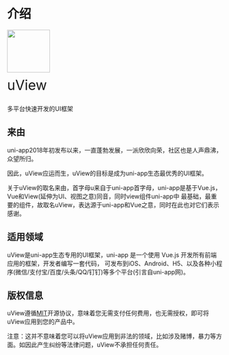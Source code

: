 # 介绍

<div class="block header">
  <img class="logo" style="width: 100px; height: 100px; box-shadow: none;" src="https://www.uviewui.com/common/logo.png">
  <p class="title" style="margin: 0; font-size: 32px; line-height: 60px;">uView</p>
  <p class="overview">多平台快速开发的UI框架</p>
</div>

## 来由

uni-app2018年初发布以来，一直蓬勃发展，一派欣欣向荣，社区也是人声鼎沸，众望所归。
<br/>

因此，uView应运而生，uView的目标是成为uni-app生态最优秀的UI框架。
<br/>

关于uView的取名来由，首字母u来自于uni-app首字母，uni-app是基于Vue.js，Vue和View(延伸为UI、视图之意)同音，同时view组件uni-app中 最基础，最重要的组件，故取名uView，表达源于uni-app和Vue之意，同时在此也对它们表示感谢。

## 适用领域

uView是uni-app生态专用的UI框架，uni-app 是一个使用 Vue.js 开发所有前端应用的框架，开发者编写一套代码， 可发布到iOS、Android、H5、以及各种小程序(微信/支付宝/百度/头条/QQ/钉钉)等多个平台(引言自uni-app网)。

## 版权信息

uView遵循[MIT](https://baike.baidu.com/item/MIT/10772952)开源协议，意味着您无需支付任何费用，也无需授权，即可将uView应用到您的产品中。
<br/>

注意：这并不意味着您可以将uView应用到非法的领域，比如涉及赌博，暴力等方面。如因此产生纠纷等法律问题，uView不承担任何责任。